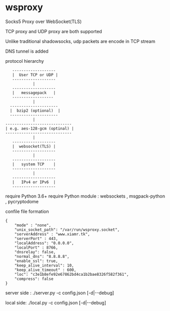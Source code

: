 # wsproxy
Socks5 Proxy over WebSocket(TLS)


TCP proxy and UDP proxy are both supported

Unlike traditional shadowsocks, udp packets are encode in TCP stream 

DNS tunnel is added

protocol hierarchy
        
       -------------------
       |  User TCP or UDP |
       -------------------
                |
       -------------------
       |   messagepack   |
       ------------------
                |
      ---------------------
      |  bzip2 (optional)  |
      ---------------------
                |
    -----------------------------
    | e.g. aes-128-gcm (optinal) |
    -----------------------------
                |
       -------------------
       |  websocket(TLS) |
       -------------------
                |
       -------------------
       |   system TCP    |
       -------------------
                |
       -------------------
       |   IPv4 or IPv6  |
       -------------------


require Python 3.6+
require Python module : websockets , msgpack-python , pycryptodome


confile file formation

        
    {
        "mode" : "none",
        "unix_socket_path": "/var/run/wsproxy.socket",
        "serverAddress" : "www.xiamr.tk",
        "serverPort" : 443,
        "localAddress": "0.0.0.0",
        "localPort" : 8766,
        "dnsrelay": false,
        "normal_dns": "8.8.8.8",
        "enable_ssl": true,
        "keep_alive_interval": 10,
        "keep_alive_timeout" : 600,
        "loc": "c3e1b8efe92e67862bd4ca1b2bae8326f582f361",
        "compress": false
    }


server side :
    ./server.py -c config.json [-d|--debug]

local side:
    ./local.py -c config.json  [-d|--debug]